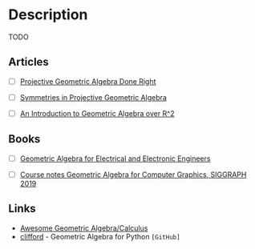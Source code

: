 # Description

TODO


## Articles

- [ ] [Projective Geometric Algebra Done Right](http://terathon.com/blog/projective-geometric-algebra-done-right/)
- [ ] [Symmetries in Projective Geometric Algebra](http://terathon.com/blog/symmetries-in-projective-geometric-algebra/)
- [ ] [An Introduction to Geometric Algebra over R^2](https://bitworking.org/news/ga/2d/)


## Books

- [ ] [Geometric Algebra for Electrical and Electronic Engineers](https://ieeexplore.ieee.org/document/6876131?arnumber=6876131)
- [ ] [Course notes Geometric Algebra for Computer Graphics, SIGGRAPH 2019](https://arxiv.org/abs/2002.04509)


## Links

- [Awesome Geometric Algebra/Calculus](https://awesome-geometric-algebra.readthedocs.io/en/latest/)
- [clifford](https://github.com/pygae/clifford) - Geometric Algebra for Python `[GitHub]`
